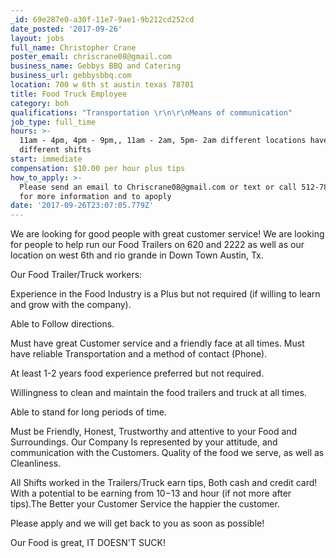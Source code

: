 ```yaml
---
_id: 69e287e0-a30f-11e7-9ae1-9b212cd252cd
date_posted: '2017-09-26'
layout: jobs
full_name: Christopher Crane
poster_email: chriscrane08@gmail.com
business_name: Gebbys BBQ and Catering
business_url: gebbysbbq.com
location: 700 w 6th st austin texas 78701
title: Food Truck Employee
category: boh
qualifications: "Transportation \r\n\r\nMeans of communication"
job_type: full_time
hours: >-
  11am - 4pm, 4pm - 9pm,, 11am - 2am, 5pm- 2am different locations have
  different shifts
start: immediate
compensation: $10.00 per hour plus tips
how_to_apply: >-
  Please send an email to Chriscrane08@gmail.com or text or call 512-786-7791
  for more information and to apoply
date: '2017-09-26T23:07:05.779Z'
---
```

We are looking for good people with great customer service! We are looking for people to help run our Food Trailers on 620 and 2222 as well as our location on west 6th and rio grande in  Down Town Austin, Tx.

Our Food Trailer/Truck workers:

Experience in the Food Industry is a Plus but not required (if willing to learn and grow with the company).

Able to Follow directions.

Must have great Customer service and a friendly face at all times. Must have reliable Transportation and a method of contact (Phone).

At least 1-2 years food experience preferred but not required.

Willingness to clean and maintain the food trailers and truck at all times.

Able to stand for long periods of time.

Must be Friendly, Honest, Trustworthy and attentive to your Food and Surroundings. Our Company Is represented by your attitude, and communication with the Customers. Quality of the food we serve, as well as Cleanliness.

All Shifts worked in the Trailers/Truck earn tips, Both cash and credit card! With a potential to be earning from $10-$13 and hour (if not more after tips).The Better your Customer Service the happier the customer.

Please apply and we will get back to you as soon as possible!

Our Food is great, IT DOESN'T SUCK!

